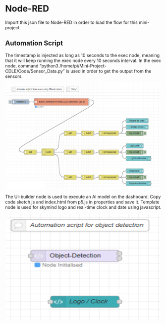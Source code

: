 # Node-RED
Import this json file to Node-RED in order to load the flow for this mini-project.
<br>
## Automation Script
The timestamp is injected as long as 10 seconds to the exec node, meaning that it will keep running the exec node every 10 seconds interval. In the exec node, command “python3 /home/pi/Mini-Project-CDLE/Code/Sensor_Data.py” is used in order to get the output from the sensors.

<p align="center">
  <img width="500" height="340" src="https://github.com/fikrimusa/CDLE-Mini-Project/raw/master/Picture/Node-RED (1).png">
</p>


The UI-builder node is used to execute an AI model on the dashboard. Copy code sketch.js and index.html from p5.js in properties and save it. Template node is used for skymind logo and real-time clock and date using javascript.


<p align="center">
  <img width="500" height="340" src="https://github.com/fikrimusa/CDLE-Mini-Project/raw/master/Picture/Node-RED (2).png">
</p>
